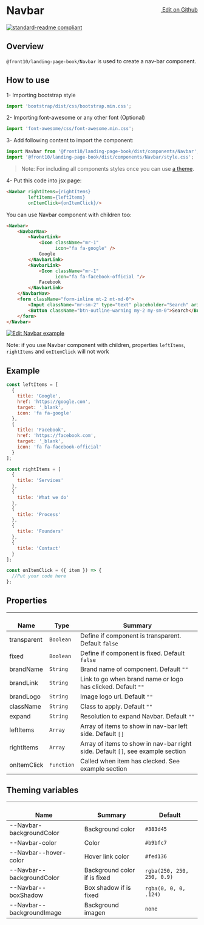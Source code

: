 <a style="float:right; margin-top: 30px;" target="_blank" href="https://github.com/front10/landing-page-book/edit/master/src/components/Navbar/README.md"> <img width="15px;" src="https://assets-cdn.github.com/images/icons/emoji/unicode/270f.png"/> Edit on Github
</a>

# Navbar

[![standard-readme compliant](https://img.shields.io/badge/standard--readme-OK-green.svg?style=flat-square)](https://github.com/RichardLitt/standard-readme)

## Overview

`@front10/landing-page-book/Navbar` is used to create a nav-bar component.

## How to use

1- Importing bootstrap style

```js
import 'bootstrap/dist/css/bootstrap.min.css';
```

2- Importing font-awesome or any other font (Optional)

```js
import 'font-awesome/css/font-awesome.min.css';
```

3- Add following content to import the component:

```js
import Navbar from '@front10/landing-page-book/dist/components/Navbar';
import '@front10/landing-page-book/dist/components/Navbar/style.css';
```

> Note: For including all components styles once you can use [a theme](https://github.com/front10/landing-page-book/wiki/Theming).

4- Put this code into jsx page:

```html
<Navbar rightItems={rightItems}
        leftItems={leftItems}
        onItemClick={onItemClick}/>
```

You can use Navbar component with children too:

```html
<Navbar>
    <NavbarNav>
        <NavbarLink>
            <Icon className="mr-1"
                  icon="fa fa-google" />
            Google
        </NavbarLink>
        <NavbarLink>
            <Icon className="mr-1"
                  icon="fa fa-facebook-official "/>
            Facebook
        </NavbarLink>
    </NavbarNav>
    <form className="form-inline mt-2 mt-md-0">
        <Input className="mr-sm-2" type="text" placeholder="Search" aria-label="Search" />
        <Button className="btn-outline-warning my-2 my-sm-0">Search</Button>
    </form>
</Navbar>
```
<a target="_blank" href="https://codesandbox.io/s/ww7l472y6l">
  <img alt="Edit Navbar example" src="https://codesandbox.io/static/img/play-codesandbox.svg">
</a>

Note: if you use Navbar component with children, properties `leftItems`, `rightItems` and `onItemClick` will not work

## Example

```js
const leftItems = [
  {
    title: 'Google',
    href: 'https://google.com',
    target: '_blank',
    icon: 'fa fa-google'
  },
  {
    title: 'Facebook',
    href: 'https://facebook.com',
    target: '_blank',
    icon: 'fa fa-facebook-official'
  }
];

const rightItems = [
  {
    title: 'Services'
  },
  {
    title: 'What we do'
  },
  {
    title: 'Process'
  },
  {
    title: 'Founders'
  },
  {
    title: 'Contact'
  }
];

const onItemClick = ({ item }) => {
  //Put your code here
};
```

## Properties

| </br>Name   | </br>Type  | </br>Summary                                                                    |
| ----------- | ---------- | ------------------------------------------------------------------------------- |
| transparent | `Boolean`  | Define if component is transparent. Default `false`                             |
| fixed       | `Boolean`  | Define if component is fixed. Default `false`                                   |
| brandName   | `String`   | Brand name of component. Default `""`                                           |
| brandLink   | `String`   | Link to go when brand name or logo has clicked. Default `""`                    |
| brandLogo   | `String`   | Image logo url. Default `""`                                                    |
| className   | `String`   | Class to apply. Default `""`                                                    |
| expand      | `String`   | Resolution to expand Navbar. Default `""`                                       |
| leftItems   | `Array`    | Array of items to show in nav-bar left side. Default `[]`                       |
| rightItems  | `Array`    | Array of items to show in nav-bar right side. Default `[]`, see example section |
| onItemClick | `Function` | Called when item has clecked. See example section                               |

## Theming variables

| </br>Name                 | </br>Summary                 | </br>Default               |
| ------------------------- | ---------------------------- | -------------------------- |
| --Navbar-backgroundColor  | Background color             | `#383d45`                  |
| --Navbar-color            | Color                        | `#b9bfc7`                  |
| --Navbar--hover-color     | Hover link color             | `#fed136`                  |
| --Navbar--backgroundColor | Background color if is fixed | `rgba(250, 250, 250, 0.9)` |
| --Navbar--boxShadow       | Box shadow if is fixed       | `rgba(0, 0, 0, .124)`      |
| --Navbar--backgroundImage | Background imagen            | `none`                     |
